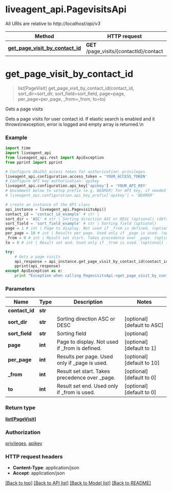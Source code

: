 # liveagent_api.PagevisitsApi

All URIs are relative to *http://localhost/api/v3*

Method | HTTP request | Description
------------- | ------------- | -------------
[**get_page_visit_by_contact_id**](PagevisitsApi.md#get_page_visit_by_contact_id) | **GET** /page_visits/{contactId}/contact | Gets a page visits


# **get_page_visit_by_contact_id**
> list[PageVisit] get_page_visit_by_contact_id(contact_id, sort_dir=sort_dir, sort_field=sort_field, page=page, per_page=per_page, _from=_from, to=to)

Gets a page visits

Gets a page visits for user contact id. If elastic search is enabled and it throws\nexception, error is logged and empty array is returned.\n

### Example 
```python
import time
import liveagent_api
from liveagent_api.rest import ApiException
from pprint import pprint

# Configure OAuth2 access token for authorization: privileges
liveagent_api.configuration.access_token = 'YOUR_ACCESS_TOKEN'
# Configure API key authorization: apikey
liveagent_api.configuration.api_key['apikey'] = 'YOUR_API_KEY'
# Uncomment below to setup prefix (e.g. BEARER) for API key, if needed
# liveagent_api.configuration.api_key_prefix['apikey'] = 'BEARER'

# create an instance of the API class
api_instance = liveagent_api.PagevisitsApi()
contact_id = 'contact_id_example' # str | 
sort_dir = 'ASC' # str | Sorting direction ASC or DESC (optional) (default to ASC)
sort_field = 'sort_field_example' # str | Sorting field (optional)
page = 1 # int | Page to display. Not used if _from is defined. (optional) (default to 1)
per_page = 10 # int | Results per page. Used only if _page is used. (optional) (default to 10)
_from = 0 # int | Result set start. Takes precedence over _page. (optional) (default to 0)
to = 0 # int | Result set end. Used only if _from is used. (optional) (default to 0)

try: 
    # Gets a page visits
    api_response = api_instance.get_page_visit_by_contact_id(contact_id, sort_dir=sort_dir, sort_field=sort_field, page=page, per_page=per_page, _from=_from, to=to)
    pprint(api_response)
except ApiException as e:
    print "Exception when calling PagevisitsApi->get_page_visit_by_contact_id: %s\n" % e
```

### Parameters

Name | Type | Description  | Notes
------------- | ------------- | ------------- | -------------
 **contact_id** | **str**|  | 
 **sort_dir** | **str**| Sorting direction ASC or DESC | [optional] [default to ASC]
 **sort_field** | **str**| Sorting field | [optional] 
 **page** | **int**| Page to display. Not used if _from is defined. | [optional] [default to 1]
 **per_page** | **int**| Results per page. Used only if _page is used. | [optional] [default to 10]
 **_from** | **int**| Result set start. Takes precedence over _page. | [optional] [default to 0]
 **to** | **int**| Result set end. Used only if _from is used. | [optional] [default to 0]

### Return type

[**list[PageVisit]**](PageVisit.md)

### Authorization

[privileges](../README.md#privileges), [apikey](../README.md#apikey)

### HTTP request headers

 - **Content-Type**: application/json
 - **Accept**: application/json

[[Back to top]](#) [[Back to API list]](../README.md#documentation-for-api-endpoints) [[Back to Model list]](../README.md#documentation-for-models) [[Back to README]](../README.md)

